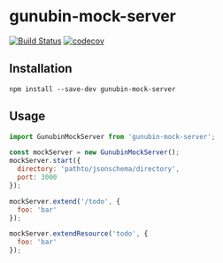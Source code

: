 # gunubin-mock-server

[![Build Status](https://travis-ci.org/gunubin/gunubin-mock-server.svg?branch=master)](https://travis-ci.org/gunubin/gunubin-mock-server)
[![codecov](https://codecov.io/gh/gunubin/gunubin-mock-server/branch/master/graph/badge.svg)](https://codecov.io/gh/gunubin/gunubin-mock-server)

## Installation
```
npm install --save-dev gunubin-mock-server
```

## Usage

```javascript
import GunubinMockServer from 'gunubin-mock-server';

const mockServer = new GunubinMockServer();
mockServer.start({
  directory: 'pathto/jsonschema/directory',
  port: 3000
});

mockServer.extend('/todo', {
  foo: 'bar' 
});

mockServer.extendResource('todo', {
  foo: 'bar' 
});

```
